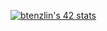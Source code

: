 [![btenzlin's 42 stats](https://badge42.vercel.app/api/v2/clhaj8pho003508jrd2axzh7k/stats?cursusId=21&coalitionId=piscine)](https://github.com/JaeSeoKim/badge42)
